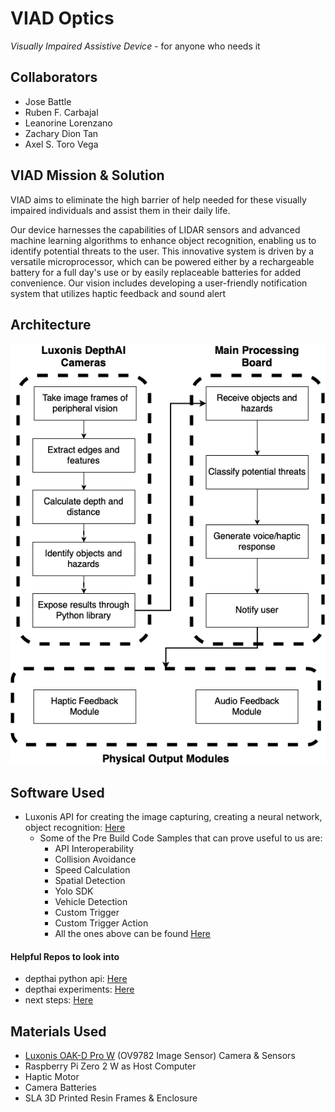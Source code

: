 # VIAD Optics
*Visually Impaired Assistive Device* - for anyone who needs it 
## Collaborators 
- Jose Battle
- Ruben F. Carbajal
- Leanorine Lorenzano
- Zachary Dion Tan
- Axel S. Toro Vega
## VIAD Mission & Solution
VIAD aims to eliminate the high barrier of help needed for these visually impaired individuals and assist them in their daily life. 

Our device harnesses the capabilities of LIDAR sensors and advanced machine learning algorithms to enhance object recognition, enabling us to identify potential threats to the user. This innovative system is driven by a versatile microprocessor, which can be powered either by a rechargeable battery for a full day's use or by easily replaceable batteries for added convenience. Our vision includes developing a user-friendly notification system that utilizes haptic feedback and sound alert
## Architecture 
![ArchitectureDiagram](images/ArchitectureDiagramV1E1.drawio.png)

## Software Used
- Luxonis API for creating the image capturing, creating a neural network, object recognition: [Here](https://github.com/luxonis/depthai)
  - Some of the Pre Build Code Samples that can prove useful to us are:
    - API Interoperability
    - Collision Avoidance
    - Speed Calculation 
    - Spatial Detection
    - Yolo SDK
    - Vehicle Detection
    - Custom Trigger 
    - Custom Trigger Action
    - All the ones above can be found [Here](https://docs.luxonis.com/projects/sdk/en/latest/tutorials/code_samples/#)
#### Helpful Repos to look into 
- depthai python api: [Here](https://github.com/luxonis/depthai-python)
- depthai experiments: [Here](https://github.com/luxonis/depthai-experiments)
- next steps: [Here](https://docs.luxonis.com/en/latest/pages/tutorials/first_steps/)
## Materials Used
- [Luxonis OAK-D Pro W]() (OV9782 Image Sensor) Camera & Sensors
- Raspberry Pi Zero 2 W as Host Computer
- Haptic Motor
- Camera Batteries
- SLA 3D Printed Resin Frames & Enclosure

